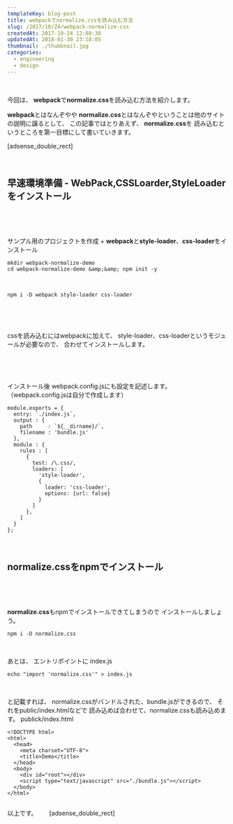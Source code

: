 ```yaml
---
templateKey: blog-post
title: webpackでnormalize.cssを読み込む方法
slug: /2017/10/24/webpack-normalize-css
createdAt: 2017-10-24 12:08:38
updatedAt: 2018-01-30 23:18:05
thumbnail: ./thumbnail.jpg
categories: 
  - engineering
  - design
---
```


&nbsp;

今回は、
<strong>webpack</strong>で<strong>normalize.css</strong>を読み込む方法を紹介します。

<strong>webpack</strong>とはなんぞやや
<strong>normalize.css</strong>とはなんぞやということは他のサイト
の説明に譲るとして、
この記事ではとりあえず、
<strong>normalize.css</strong>を
読み込むというところを第一目標にして書いていきます。

[adsense_double_rect]

&nbsp;
<h2 class="chapter">早速環境準備 - WebPack,CSSLoarder,StyleLoaderをインストール</h2>
&nbsp;

&nbsp;

サンプル用のプロジェクトを作成
+
<strong>webpack</strong>と<strong>style-loader</strong>、<strong>css-loader</strong>をインストール
```
mkdir webpack-normalize-demo
cd webpack-normalize-demo &amp;&amp; npm init -y

```
&nbsp;
&nbsp;
```
npm i -D webpack style-loader css-loader

```
&nbsp;

&nbsp;

cssを読み込むにはwebpackに加えて、
style-loader、css-loaderというモジュールが必要なので、
合わせてインストールします。

&nbsp;

&nbsp;

インストール後
webpack.config.jsにも設定を記述します。
（webpack.config.jsは自分で作成します）
```
module.exports = {
  entry: `./index.js`,
  output : {
    path     : `${__dirname}/`,
    filename : 'bundle.js'
  },
  module : {
    rules : [
      {
        test: /\.css/,
        loaders: [
          'style-loader',
          {
            loader: 'css-loader',
            options: {url: false}
          }
        ]
      },
    ]
  }
};

```
&nbsp;
&nbsp;
&nbsp;
<h2 class="chapter">normalize.cssをnpmでインストール</h2>
&nbsp;

&nbsp;

<strong>normalize.css</strong>もnpmでインストールできてしまうので
インストールしましょう。
```
npm i -D normalize.css

```
&nbsp;

あとは、
エントリポイントに
index.js
```
echo "import 'normalize.css'" > index.js

```
&nbsp;

と記載すれば、
normalize.cssがバンドルされた、bundle.jsができるので、
それをpublic/index.htmlなどで
読み込めば合わせて、normalize.cssも読み込めます。
publick/index.html
```
<!DOCTYPE html>
<html>
  <head>
    <meta charset="UTF-8">
    <title>Demo</title>
  </head>
  <body>
    <div id="root"></div>
    <script type="text/javascript" src="./bundle.js"></script>
  </body>
</html>


```
以上です。
&nbsp;
&nbsp;
&nbsp;
[adsense_double_rect]
